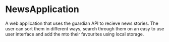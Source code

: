 # NewsApplication
A web application that uses the guardian API to recieve news stories. The user can sort them in different ways, search through them on an easy to use user interface and add the mto their favourites using local storage.

